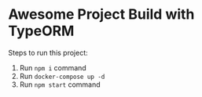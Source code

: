 # Awesome Project Build with TypeORM

Steps to run this project:

1. Run `npm i` command
2. Run `docker-compose up -d`
3. Run `npm start` command
